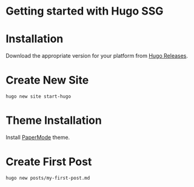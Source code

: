 # Getting started with Hugo SSG

# Installation

Download the appropriate version for your platform from [Hugo Releases](https://github.com/gohugoio/hugo/releases).

# Create New Site

```console
hugo new site start-hugo
```

# Theme Installation

Install [PaperMode](https://github.com/adityatelange/hugo-PaperMod/wiki/Installation) theme.

# Create First Post

```console
hugo new posts/my-first-post.md
```

